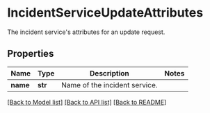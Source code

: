 # IncidentServiceUpdateAttributes

The incident service's attributes for an update request.

## Properties
Name | Type | Description | Notes
------------ | ------------- | ------------- | -------------
**name** | **str** | Name of the incident service. | 

[[Back to Model list]](README.md#documentation-for-models) [[Back to API list]](README.md#documentation-for-api-endpoints) [[Back to README]](README.md)


